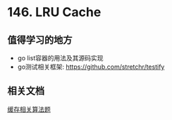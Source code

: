 # 146. LRU Cache
## 值得学习的地方
- go list容器的用法及其源码实现
- go测试相关框架: https://github.com/stretchr/testify

## 相关文档
[缓存相关算法题](https://blog.csdn.net/CSDN_FlyYoung/article/details/89878274)